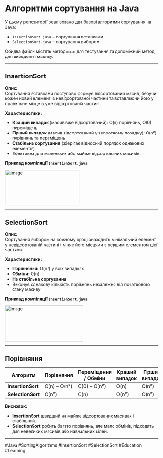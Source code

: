 # Алгоритми сортування на Java

У цьому репозиторії реалізовано два базові алгоритми сортування на Java:

- `InsertionSort.java` – сортування вставками  
- `SelectionSort.java` – сортування вибором  

Обидва файли містять метод `main` для тестування та допоміжний метод для виведення масиву.

---

## InsertionSort

**Опис:**  
Сортування вставками поступово формує відсортований масив, беручи кожен новий елемент із невідсортованої частини та вставляючи його у правильне місце в уже відсортованій частині.

**Характеристики:**
- **Кращий випадок** (масив вже відсортований): O(n) порівнянь, O(0) переміщень  
- **Гірший випадок** (масив відсортований у зворотному порядку): O(n²) порівнянь та переміщень  
- **Стабільна сортування** (зберігає відносний порядок однакових елементів)  
- Ефективна для маленьких або майже відсортованих масивів  

**Приклад компіляції `InsertionSort.java`**  

<img width="244" height="116" alt="image" src="https://github.com/user-attachments/assets/60765860-c3a4-468b-b079-3e3617bfd9b7" />

---

## SelectionSort

**Опис:**  
Сортування вибором на кожному кроці знаходить мінімальний елемент у невідсортованій частині і міняє його місцями з першим елементом цієї частини.

**Характеристики:**
- **Порівняння:** O(n²) у всіх випадках  
- **Обміни:** O(n)  
- **Не стабільна сортування**  
- Виконує однакову кількість порівнянь незалежно від початкового стану масиву

**Приклад компіляції `InsertionSort.java`**  

<img width="258" height="117" alt="image" src="https://github.com/user-attachments/assets/89efd148-7305-422b-9ab4-155d0f7d8a23" />


---

## Порівняння

| Алгоритм            | Порівняння     | Переміщення / Обміни | Кращий випадок | Гірший випадок | Стабільність |
|---|---|---|---|---|---|
| **InsertionSort**   | O(n) – O(n²)| O(0) – O(n²)| O(n)| O(n²)| Так|
| **SelectionSort**   | O(n²)| O(n)| O(n²)| O(n²)| Ні|

**Висновок:**  
- **InsertionSort** швидший на майже відсортованих масивах і стабільний.  
- **SelectionSort** робить багато порівнянь, але мало обмінів, підходить для невеликих масивів або навчальних цілей.

---

#Java #SortingAlgorithms #InsertionSort #SelectionSort #Education #Learning
